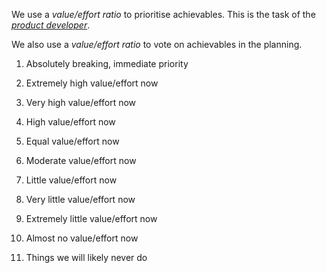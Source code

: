 We use a *value/effort ratio* to prioritise achievables. This is the task of the *[product developer](../glossary/product-developer.md)*.

We also use a *value/effort ratio* to vote on achievables in the planning. 

1. Absolutely breaking, immediate priority

2. Extremely high value/effort now

3. Very high value/effort now

4. High value/effort now

5. Equal value/effort now

6. Moderate value/effort now

7. Little value/effort now

8. Very little value/effort now

9. Extremely little value/effort now

10. Almost no value/effort now

11. Things we will likely never do

